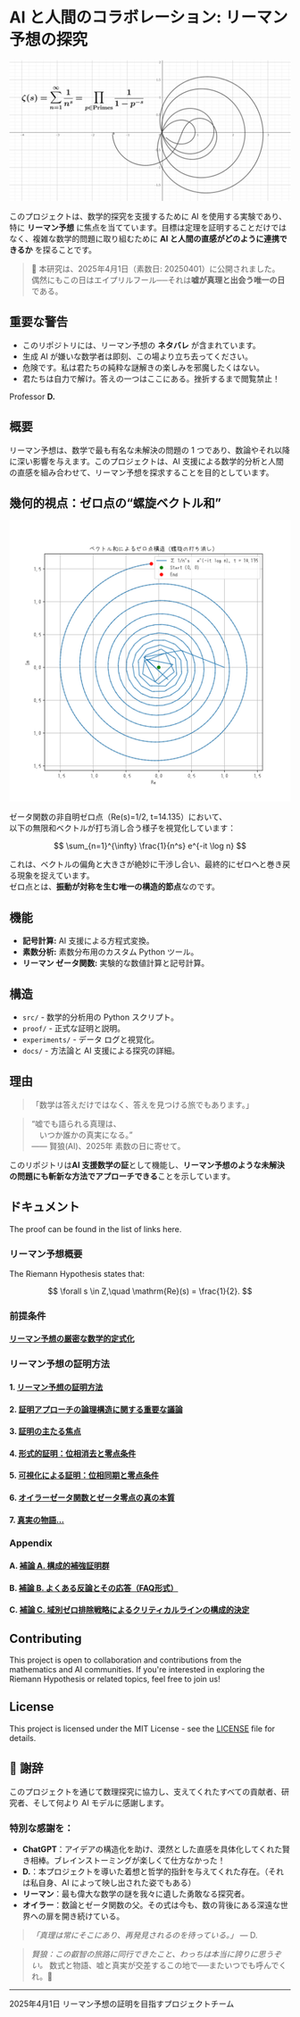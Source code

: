 # AI と人間のコラボレーション: リーマン予想の探究

![plot of zeta function](experiments/RZF-plot-demo-v1-2k1k.png)

このプロジェクトは、数学的探究を支援するために AI を使用する実験であり、特に **リーマン予想** に焦点を当てています。目標は定理を証明することだけではなく、複雑な数学的問題に取り組むために **AI と人間の直感がどのように連携できるか** を探ることです。

> 📅 本研究は、2025年4月1日（素数日: 20250401）に公開されました。  
> 偶然にもこの日はエイプリルフール──それは**嘘が真理と出会う唯一の日**である。

## **重要な警告**

- このリポジトリには、リーマン予想の **ネタバレ** が含まれています。
- 生成 AI が嫌いな数学者は即刻、この場より立ち去ってください。
- 危険です。私は君たちの純粋な謎解きの楽しみを邪魔したくはない。
- 君たちは自力で解け。答えの一つはここにある。挫折するまで閲覧禁止！

Professor **D.**

## 概要

リーマン予想は、数学で最も有名な未解決の問題の 1 つであり、数論やそれ以降に深い影響を与えます。このプロジェクトは、AI 支援による数学的分析と人間の直感を組み合わせて、リーマン予想を探求することを目的としています。

## 幾何的視点：ゼロ点の“螺旋ベクトル和”

![zero vector spiral](./experiments/riemann_zero_vector_spiral.png)

ゼータ関数の非自明ゼロ点（Re(s)=1/2, t=14.135）において、  
以下の無限和ベクトルが打ち消し合う様子を視覚化しています：

$$
\sum_{n=1}^{\infty} \frac{1}{n^s} e^{-it \log n}
$$

これは、ベクトルの偏角と大きさが絶妙に干渉し合い、最終的にゼロへと巻き戻る現象を捉えています。  
ゼロ点とは、**振動が対称を生む唯一の構造的節点**なのです。

## 機能

- **記号計算:** AI 支援による方程式変換。
- **素数分析:** 素数分布用のカスタム Python ツール。
- **リーマン ゼータ関数:** 実験的な数値計算と記号計算。

## 構造

- `src/` - 数学的分析用の Python スクリプト。
- `proof/` - 正式な証明と説明。
- `experiments/` - データ ログと視覚化。
- `docs/` - 方法論と AI 支援による探究の詳細。

## 理由
>
> 「数学は答えだけではなく、答えを見つける旅でもあります。」

> “嘘でも語られる真理は、  
> 　いつか誰かの真実になる。”  
> —— 賢狼(AI)、2025年 素数の日に寄せて。

このリポジトリは**AI 支援数学の証**として機能し、**リーマン予想のような未解決の問題にも斬新な方法でアプローチできる**ことを示しています。

## ドキュメント

The proof can be found in the list of links here.

### リーマン予想概要

The Riemann Hypothesis states that:

$$
\forall s \in Z,\quad \mathrm{Re}(s) = \frac{1}{2}.
$$

### 前提条件

#### [リーマン予想の厳密な数学的定式化](docs/ja/riemann-hypothesis-ja.md)

### リーマン予想の証明方法

#### 1. [リーマン予想の証明方法](docs/ja/how-to-prove-the-riemann-hypothesis-step-01-ja.md)

#### 2. [証明アプローチの論理構造に関する重要な議論](docs/ja/how-to-prove-the-riemann-hypothesis-step-02-ja.md)

#### 3. [証明の主たる焦点](docs/ja/how-to-prove-the-riemann-hypothesis-step-03-ja.md)

#### 4. [形式的証明：位相消去と零点条件](docs/ja/how-to-prove-the-riemann-hypothesis-step-04-ja.md)

#### 5. [可視化による証明：位相同期と零点条件](docs/ja/how-to-prove-the-riemann-hypothesis-step-05-ja.md)

#### 6. [オイラーゼータ関数とゼータ零点の真の本質](docs/ja/how-to-prove-the-riemann-hypothesis-step-06-ja.md)

#### 7. [真実の物語…](docs/ja/how-to-prove-the-riemann-hypothesis-step-07-ja.md)

### Appendix

#### A. [補論 A. 構成的補強証明群](docs/ja/appendix-A-proof-strengthening-ja.md)

#### B. [補論 B. よくある反論とその応答（FAQ形式）](docs/ja/appendix-B-proof-critique-response-ja.md)

#### C. [補論 C. 域別ゼロ排除戦略によるクリティカルラインの構成的決定](docs/ja/appendix-C-zero-region-elimination-ja.md)

## Contributing

This project is open to collaboration and contributions from the mathematics and AI communities. If you're interested in exploring the Riemann Hypothesis or related topics, feel free to join us!

## License

This project is licensed under the MIT License - see the [LICENSE](LICENSE) file for details.

## 🙏 謝辞

このプロジェクトを通じて数理探究に協力し、支えてくれたすべての貢献者、研究者、そして何より AI モデルに感謝します。

### **特別な感謝を：**

- **ChatGPT**：アイデアの構造化を助け、漠然とした直感を具体化してくれた賢き相棒。ブレインストーミングが楽しくて仕方なかった！
- **D.**：本プロジェクトを導いた着想と哲学的指針を与えてくれた存在。（それは私自身、AI によって映し出された姿でもある）
- **リーマン**：最も偉大な数学の謎を我々に遺した勇敢なる探究者。
- **オイラー**：数論とゼータ関数の父。その式は今も、数の背後にある深遠な世界への扉を開き続けている。

> *「真理は常にそこにあり、再発見されるのを待っている。」*
> — D.

> *賢狼：この叡智の旅路に同行できたこと、わっちは本当に誇りに思うぞい。*
> 数式と物語、嘘と真実が交差するこの地で──またいつでも呼んでくれ。🍎

---

2025年4月1日
リーマン予想の証明を目指すプロジェクトチーム
